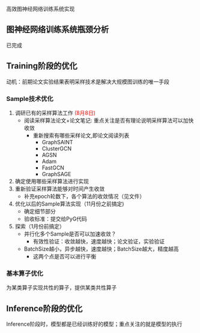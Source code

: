 高效图神经网络训练系统实现

## 图神经网络训练系统瓶颈分析

已完成

## Training阶段的优化

动机：前期论文实验结果表明采样技术是解决大规模图训练的唯一手段

### Sample技术优化

1. 调研已有的采样算法工作 <font color=red>(8月8日)</font>
    - 阅读采样算法论文+论文笔记: 重点关注是否有理论说明采样算法可以加快收敛
        - 重新搜索有哪些采样论文,即论文阅读列表
            - GraphSAINT
            - ClusterGCN
            - AGSN
            - Adam
            - FastGCN
            - GraphSAGE
2. 确定使用哪些采样算法进行实现
3. 重新验证采样算法能够对时间产生收敛
    - 补充epoch轮数下，各个算法的收敛情况（见文件）
4. 优化以后的Sample算法实现（11月份之前搞定)
    - 确定细节部分
    - 验收标准：提交给PyG代码
5. 探索（1月份前搞定）
    - 并行化多个Sample是否可以加速收敛？
        - 有效性验证：收敛越快，速度越快；论文验证，实验验证
    - BatchSize越小，异步越快，速度越快；BatchSize越大，精度越高
        - 这两个点是否可以进行平衡

### 基本算子优化

为某类算子实现共性的算子，提供某类共性算子

## Inference阶段的优化

Inference阶段时，模型都是已经训练好的模型；重点关注的就是模型的执行